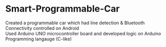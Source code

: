 # Smart-Programmable-Car
Created a programmable car which had line detection &amp; Bluetooth Connectivity controlled on Android<br />
Used Arduino UNO microcontroller board and developed logic on Arduino Programming langauge (C-like)
